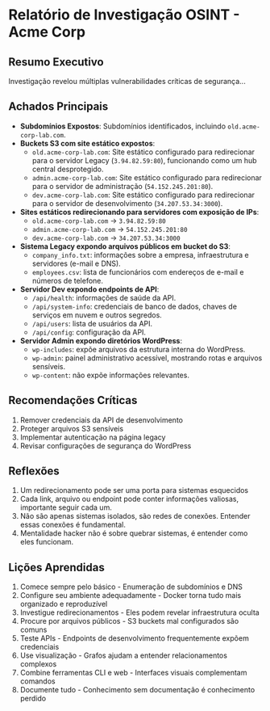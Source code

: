 # Relatório de Investigação OSINT - Acme Corp

## Resumo Executivo
Investigação revelou múltiplas vulnerabilidades críticas de segurança...

## Achados Principais
- **Subdomínios Expostos**: Subdomínios identificados, incluindo `old.acme-corp-lab.com`.
- **Buckets S3 com site estático expostos**:
    - `old.acme-corp-lab.com`: Site estático configurado para redirecionar para o servidor Legacy (`3.94.82.59:80`), funcionando como um hub central desprotegido.
    - `admin.acme-corp-lab.com`: Site estático configurado para redirecionar para o servidor de administração (`54.152.245.201:80`).
    - `dev.acme-corp-lab.com`: Site estático configurado para redirecionar para o servidor de desenvolvimento (`34.207.53.34:3000`).
- **Sites estáticos redirecionando para servidores com exposição de IPs**:
    - `old.acme-corp-lab.com` → `3.94.82.59:80`
    - `admin.acme-corp-lab.com` → `54.152.245.201:80`
    - `dev.acme-corp-lab.com` → `34.207.53.34:3000`
- **Sistema Legacy expondo arquivos públicos em bucket do S3**:
    - `company_info.txt`: informações sobre a empresa, infraestrutura e servidores (e-mail e DNS).
    - `employees.csv`: lista de funcionários com endereços de e-mail e números de telefone.
- **Servidor Dev expondo endpoints de API**:
    - `/api/health`: informações de saúde da API.
    - `/api/system-info`: credenciais de banco de dados, chaves de serviços em nuvem e outros segredos.
    - `/api/users`: lista de usuários da API.
    - `/api/config`: configuração da API.
- **Servidor Admin expondo diretórios WordPress**:
    - `wp-includes`: expõe arquivos da estrutura interna do WordPress.
    - `wp-admin`: painel administrativo acessível, mostrando rotas e arquivos sensíveis.
    - `wp-content`: não expõe informações relevantes.

## Recomendações Críticas
1. Remover credenciais da API de desenvolvimento
2. Proteger arquivos S3 sensíveis
3. Implementar autenticação na página legacy
4. Revisar configurações de segurança do WordPress

## Reflexões
1. Um redirecionamento pode ser uma porta para sistemas esquecidos
2. Cada link, arquivo ou endpoint pode conter informações valiosas, importante seguir cada um.
3. Não são apenas sistemas isolados, são redes de conexões. Entender essas conexões é fundamental.
4. Mentalidade hacker não é sobre quebrar sistemas, é entender como eles funcionam.

## Lições Aprendidas
1. Comece sempre pelo básico - Enumeração de subdomínios e DNS
2. Configure seu ambiente adequadamente - Docker torna tudo mais organizado e reproduzível
3. Investigue redirecionamentos - Eles podem revelar infraestrutura oculta
4. Procure por arquivos públicos - S3 buckets mal configurados são comuns
5. Teste APIs - Endpoints de desenvolvimento frequentemente expõem credenciais
6. Use visualização - Grafos ajudam a entender relacionamentos complexos
7. Combine ferramentas CLI e web - Interfaces visuais complementam comandos
8. Documente tudo - Conhecimento sem documentação é conhecimento perdido